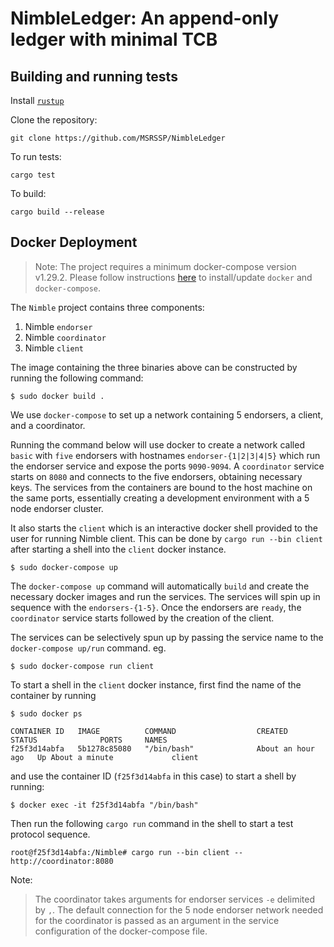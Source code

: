 # NimbleLedger: An append-only ledger with minimal TCB

## Building and running tests

Install [`rustup`](https://rustup.rs/)

Clone the repository:

```text
git clone https://github.com/MSRSSP/NimbleLedger
```

To run tests:

```text
cargo test
```

To build:

```text
cargo build --release
```

## Docker Deployment

> Note: The project requires a minimum docker-compose version v1.29.2. Please follow instructions [here](https://docs.docker.com/compose/install/#install-compose) to install/update `docker` and `docker-compose`.

The `Nimble` project contains three components:

1. Nimble `endorser`
2. Nimble `coordinator`
3. Nimble `client`

The image containing the three binaries above can be constructed by running the following command:

```shell
$ sudo docker build .
```

We use `docker-compose` to set up a network containing 5 endorsers, a client, and a coordinator.

Running the command below will use docker to create a network called `basic`
with `five` endorsers with hostnames `endorser-{1|2|3|4|5}` which run the endorser service and expose the
ports `9090-9094`. A `coordinator` service starts on `8080` and connects to the five endorsers, obtaining necessary
keys. The services from the containers are bound to the host machine on the same ports, essentially creating a
development environment with a 5 node endorser cluster.

It also starts the `client` which is an interactive docker shell provided to the user for running Nimble client. This can be done
by `cargo run --bin client` after starting a shell
into the `client` docker instance.

```shell
$ sudo docker-compose up
```

The `docker-compose up` command will automatically `build` and create the necessary docker images and run the services.
The services will spin up in sequence with the `endorsers-{1-5}`. Once the endorsers are `ready`, the
`coordinator` service starts followed by the creation of the client.

The services can be selectively spun up by passing the service name to the
`docker-compose up/run` command. eg.

```shell
$ sudo docker-compose run client
```

To start a shell in the `client` docker instance, first find the name of the container by running

```shell
$ sudo docker ps

CONTAINER ID   IMAGE          COMMAND                  CREATED             STATUS              PORTS     NAMES
f25f3d14abfa   5b1278c85080   "/bin/bash"              About an hour ago   Up About a minute             client
```

and use the container ID (`f25f3d14abfa` in this case) to start a shell by running:

```shell
$ docker exec -it f25f3d14abfa "/bin/bash"
```

Then run the following `cargo run` command in the shell to start
a test protocol sequence.

```
root@f25f3d14abfa:/Nimble# cargo run --bin client -- http://coordinator:8080
```

Note:
> The coordinator takes arguments for endorser services `-e` delimited by `,`.
> The default connection for the 5 node endorser network needed for the coordinator
> is passed as an argument in the service configuration of the docker-compose file.

